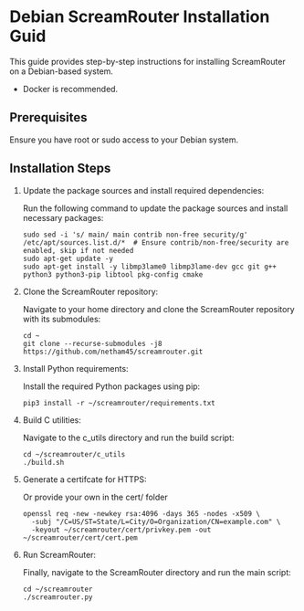 # Debian ScreamRouter Installation Guid

This guide provides step-by-step instructions for installing ScreamRouter on a Debian-based system.

* Docker is recommended.

## Prerequisites

Ensure you have root or sudo access to your Debian system.

## Installation Steps


1. Update the package sources and install required dependencies:

   Run the following command to update the package sources and install necessary packages:

   ```
   sudo sed -i 's/ main/ main contrib non-free security/g' /etc/apt/sources.list.d/*  # Ensure contrib/non-free/security are enabled, skip if not needed
   sudo apt-get update -y
   sudo apt-get install -y libmp3lame0 libmp3lame-dev gcc git g++ python3 python3-pip libtool pkg-config cmake
   ```

2. Clone the ScreamRouter repository:

   Navigate to your home directory and clone the ScreamRouter repository with its submodules:

   ```
   cd ~
   git clone --recurse-submodules -j8 https://github.com/netham45/screamrouter.git
   ```

3. Install Python requirements:

   Install the required Python packages using pip:

   ```
   pip3 install -r ~/screamrouter/requirements.txt
   ```

4. Build C utilities:

   Navigate to the c_utils directory and run the build script:

   ```
   cd ~/screamrouter/c_utils
   ./build.sh
   ```

5. Generate a certifcate for HTTPS:

   Or provide your own in the cert/ folder

   ```
   openssl req -new -newkey rsa:4096 -days 365 -nodes -x509 \
     -subj "/C=US/ST=State/L=City/O=Organization/CN=example.com" \
     -keyout ~/screamrouter/cert/privkey.pem -out ~/screamrouter/cert/cert.pem
   ```

6. Run ScreamRouter:

   Finally, navigate to the ScreamRouter directory and run the main script:

   ```
   cd ~/screamrouter
   ./screamrouter.py
   ```
